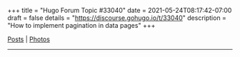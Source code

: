 +++
title = "Hugo Forum Topic #33040"
date = 2021-05-24T08:17:42-07:00
draft = false
details = "https://discourse.gohugo.io/t/33040"
description = "How to implement pagination in data pages"
+++

[Posts](/post) | [Photos](/photo)

---
